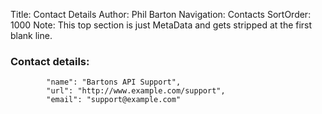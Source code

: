 Title: Contact Details 
Author: Phil Barton
Navigation: Contacts
SortOrder: 1000
Note: This top section is just MetaData and gets stripped at the first blank line.

### Contact details: 

            "name": "Bartons API Support",
            "url": "http://www.example.com/support",
            "email": "support@example.com"
